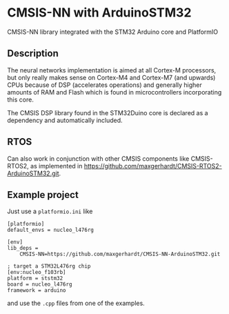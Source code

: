 # CMSIS-NN with ArduinoSTM32

CMSIS-NN library integrated with the STM32 Arduino core and PlatformIO

## Description

The neural networks implementation is aimed at all Cortex-M processors, but only really makes sense on Cortex-M4 and Cortex-M7 (and upwards) CPUs because of DSP (accelerates operations) and generally higher amounts of RAM and Flash which is found in microcontrollers incorporating this core.

The CMSIS DSP library found in the STM32Duino core is declared as a dependency and automatically included. 

## RTOS

Can also work in conjunction with other CMSIS components like CMSIS-RTOS2, as implemented in https://github.com/maxgerhardt/CMSIS-RTOS2-ArduinoSTM32.git. 

## Example project

Just use a `platformio.ini` like 

```
[platformio]
default_envs = nucleo_l476rg	

[env]
lib_deps = 
	CMSIS-NN=https://github.com/maxgerhardt/CMSIS-NN-ArduinoSTM32.git

; target a STM32L476rg chip
[env:nucleo_f103rb]
platform = ststm32
board = nucleo_l476rg
framework = arduino
```

and use the `.cpp` files from one of the examples. 
